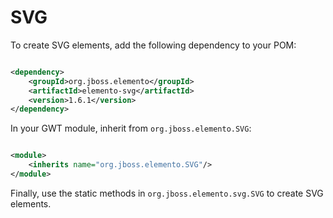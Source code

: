 # SVG

To create SVG elements, add the following dependency to your POM:

```xml

<dependency>
    <groupId>org.jboss.elemento</groupId>
    <artifactId>elemento-svg</artifactId>
    <version>1.6.1</version>
</dependency>
```

In your GWT module, inherit from `org.jboss.elemento.SVG`:

```xml

<module>
    <inherits name="org.jboss.elemento.SVG"/>
</module>
```

Finally, use the static methods in `org.jboss.elemento.svg.SVG` to create SVG elements.
